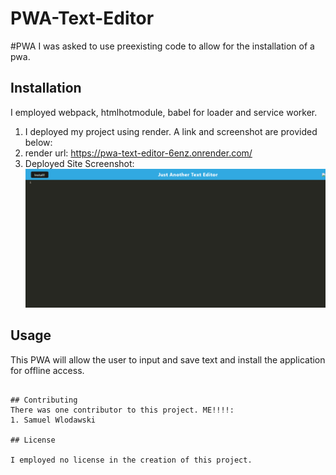 # PWA-Text-Editor

#PWA 
I was asked to use preexisting code to allow for the installation of a pwa.

## Installation
I employed webpack, htmlhotmodule, babel for loader and service worker.
1. I deployed my project using render. A link and screenshot are provided below:
1. render url: https://pwa-text-editor-6enz.onrender.com/
2. Deployed Site Screenshot: ![alt text](image.png)

## Usage
This PWA will allow the user to input and save text and install the application for offline access.
```

## Contributing
There was one contributor to this project. ME!!!!:
1. Samuel Wlodawski

## License

I employed no license in the creation of this project.